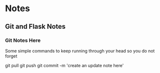 # Notes

## Git and Flask Notes

### Git Notes Here

Some simple commands to keep running through your head so you do not forget

git pull
git push
git commit -m 'create an update note here'


